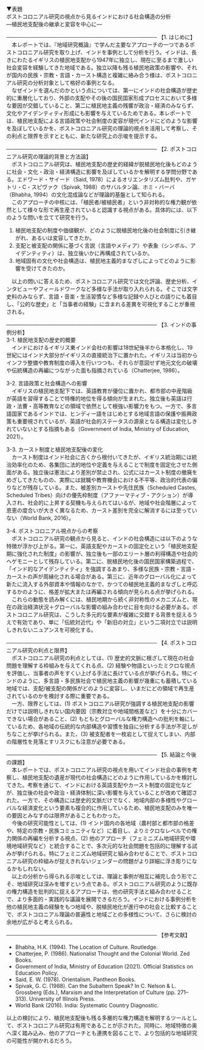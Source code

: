 ▼表題  
ポストコロニアル研究の視点から見るインドにおける社会構造の分析  
―植民地支配後の継承と変容を中心に―

────────────────────────────────────────
【1. はじめに】  
　本レポートでは、『地域研究概論』で学んだ主要なアプローチの一つであるポストコロニアル研究を取り上げ、インドを事例として分析を行う。インドは、長きにわたるイギリスの植民地支配から1947年に独立し、現在に至るまで激しい社会変容を経験してきた地域である。独立以降も残る植民地政策の影響や、それが国内の民族・宗教・言語・カースト構造と複雑に絡み合う様は、ポストコロニアル研究の分析対象として格好の事例となる。  
　なぜインドを選んだのかという点については、第一にインドの社会構造が歴史的に重層化しており、外部の支配やその後の国民国家形成プロセスにおいて多様な要因が交錯していること、第二に植民地主義の残響が政治・経済のみならず、文化やアイデンティティ形成にも影響を与えているためである。本レポートでは、植民地支配による言語政策や社会制度の変容が現代インドにどのような影響を及ぼしているかを、ポストコロニアル研究の理論的視点を活用して考察し、その利点と限界を示すとともに、新たな研究上の示唆を提示する。

────────────────────────────────────────
【2. ポストコロニアル研究の理論的背景と方法論】  
　ポストコロニアル研究は、植民地支配の歴史的経緯が脱植民地化後もどのように社会・文化・政治・経済構造に影響を及ぼしているかを解明する学問分野である。エドワード・サイード（Said, 1978）によるオリエンタリズム批判や、ガヤトリ・C・スピヴァク（Spivak, 1988）のサバルタン論、ホミ・バーバ（Bhabha, 1994）の文化混成論などが理論的基盤として知られる。  
　このアプローチの中核には、「植民者/被植民者」という非対称的な権力観が依然として様々な形で再生産されていると認識する視点がある。具体的には、以下のような問いを立てて研究を行う。  
1) 植民地支配の制度や価値観が、どのように脱植民地化後の社会制度に引き継がれ、あるいは変容してきたか。  
2) 支配と被支配の関係に基づく言説（言語やメディア）や表象（シンボル、アイデンティティ）は、独立後いかに再構成されているか。  
3) 地域固有の文化や社会構造は、植民地主義的まなざしによってどのように影響を受けてきたのか。  

　以上の問いに答えるため、ポストコロニアル研究では文化評論、歴史分析、インタビューやフィールドワークなど多様な手法が取り入れられる。そこでは文字史料のみならず、言語・音楽・生活習慣など多様な記録や人びとの語りにも着目し、「公的な歴史」と「当事者の経験」に含まれる差異を可視化することが重視される。

────────────────────────────────────────
【3. インドの事例分析】  
3-1. 植民地支配の歴史的概要  
　インドにおけるイギリス東インド会社の影響は18世紀後半から本格化し、19世紀にはインド大部分がイギリスの直接統治下に置かれた。イギリスは当初からインフラ整備や教育制度の導入を行いつつも、それらが意図せず地元文化の破壊や伝統構造の再編につながった面も指摘されている（Chatterjee, 1986）。

3-2. 言語政策と社会構造への影響  
　イギリスの植民地支配下では、英語教育が優位に置かれ、都市部の中産階級が英語を習得することで特権的地位を得る傾向が生まれた。独立後も英語は行政・法曹・高等教育などの領域で依然として根強い影響力をもつ。一方で、多言語国家であるインドでは、ヒンディー語をはじめとする地域言語の保護や振興政策も重要視されているが、英語が社会的ステータスの源泉となる構造は変化しきれていないとする指摘もある（Government of India, Ministry of Education, 2021）。

3-3. カースト制度と植民地支配後の変化  
　カースト制度はインド社会に古くから根付いてきたが、イギリス統治期には統治効率化のため、各集団に法的地位や定義を与えることで制度を固定化させた側面がある。独立後は憲法により差別が禁止され、公式にはカースト制度の撤廃をめざしてきたものの、実際には就職や教育機会における不平等、政治的代表の偏りなどが残存している。また、被差別カーストや先住民族（Scheduled Castes, Scheduled Tribes）向けの優先枠制度（アファーマティブ・アクション）が導入され、社会的に上昇する契機も与えられてはいるが、地域や社会階層によって恩恵の度合いが大きく異なるため、カースト差別を完全に解消するには至っていない（World Bank, 2016）。

3-4. ポストコロニアル視点からの考察  
　ポストコロニアル研究の観点から見ると、インドの社会構造には以下のような特徴が浮かび上がる。第一に、英語支配やカーストの固定化という「植民地支配期に強化された制度」の影響が、独立後も一部のエリート層の利得構造や社会的ヘゲモニーとして残存している。第二に、脱植民地化後の国民国家構築過程で、「インド的なアイデンティティ」を強調するあまり、多様な民族・宗教・言語・カーストの声が周縁化される場合がある。第三に、近年のグローバル化によって新たに流入する外部資本や情報のなかで、かつての植民地主義的まなざしと呼応するかのように、格差が拡大または再編される傾向が見られる点が挙げられる。  
　これらの動態を読み解くには、植民地期から続く非対称性のメカニズムと、現在の政治経済状況＋グローバルな影響の組み合わせに目を向ける必要がある。ポストコロニアル研究は、こうした多元的な要素が複雑に交錯する背景を捉えるうえで有効であり、単に「伝統対近代」や「新旧の対立」という二項対立では説明しきれないニュアンスを可視化する。

────────────────────────────────────────
【4. ポストコロニアル研究の利点と限界】  
　ポストコロニアル研究の利点としては、(1) 歴史的文脈に根ざして現在の社会問題を理解する枠組みを与えてくれる点、(2) 経験や物語といったミクロな視点を評価し、当事者の声をすくい上げる手法に長けている点が挙げられる。特にインドのように、多言語・多民族社会で植民地主義の影響が幾重にも蓄積している地域では、支配/被支配の関係がどのように変容し、いまだにどの領域で再生産されているのかを検討する際に重要である。  
　一方、限界としては、(1) ポストコロニアル研究が強調する植民地支配の影響だけでは説明しきれない国内要因（宗教対立や地域間格差など）を十分にカバーできない場合があること、(2) もともとグローバルな権力構造への批判を軸にしているため、各地域の伝統的な内部構造や習慣を独自に分析する手法が不足しがちなことが挙げられる。また、(3) 被支配者を一枚岩として捉えてしまい、内部の階層性を見落とすリスクにも注意が必要である。

────────────────────────────────────────
【5. 結論と今後の課題】  
　本レポートでは、ポストコロニアル研究の視点を用いてインド社会の事例を考察し、植民地支配の遺産が現代の社会構造にどのように作用しているかを検討してきた。考察を通じて、インドにおける英語支配やカースト制度の固定化などが、独立後の社会や政治・経済体制に深い影響を与えていることが改めて確認された。一方で、その構造には歴史的文脈だけでなく、地域内部の多様性やグローバルな経済変化という要素も複合的に作用しているため、植民地支配のみを唯一の要因とみなすのは限界があることもわかった。  
　今後の研究可能性としては、(1) インド国内の各地域（農村部と都市部の格差や、特定の宗教・民族コミュニティなど）に着目し、よりミクロなレベルでの権力関係の再編を分析する視点、(2) 他のアプローチ（フェミニズム地域研究や環境地域研究など）と統合することで、多次元的な社会問題を包括的に理解する試みが挙げられる。特にフェミニズム地域研究と組み合わせることで、ポストコロニアル研究の枠組みが捉えきれないジェンダーの問題がより詳細に浮き彫りになるかもしれない。  
　以上の分析から得られる示唆としては、理論と事例が相互に補完し合う形でこそ、地域研究は深みを増すという点である。ポストコロニアル研究のように既存の権力構造を批判的に捉えるアプローチは、他の研究手法と組み合わせることで、より多面的・実践的な議論を展開できるだろう。インドにおける事例分析を他の植民地主義の経験をもつ地域や、脱植民地化が進行中の社会と比較することで、ポストコロニアル理論の普遍性と地域ごとの多様性について、さらに検討の余地が広がると考えられる。  

────────────────────────────────────────
【参考文献】  
- Bhabha, H.K. (1994). The Location of Culture. Routledge.  
- Chatterjee, P. (1986). Nationalist Thought and the Colonial World. Zed Books.  
- Government of India, Ministry of Education (2021). Official Statistics on Education Policy.  
- Said, E. W. (1978). Orientalism. Pantheon Books.  
- Spivak, G. C. (1988). Can the Subaltern Speak? In C. Nelson & L. Grossberg (Eds.), Marxism and the Interpretation of Culture (pp. 271–313). University of Illinois Press.  
- World Bank (2016). India: Systematic Country Diagnostic.  

以上の検討により、植民地支配後も残る多層的な権力構造を解明するツールとして、ポストコロニアル研究は有用であることが示された。同時に、地域特徴の奥へ深く踏み込み、他のアプローチとも連携を図ることで、より包括的な地域研究の可能性が開かれるだろう。
